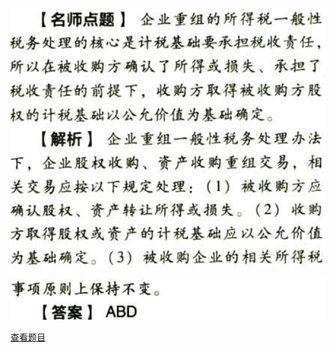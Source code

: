 ![](0a4f0cd71aa9dd06ea40d5ee04b1315d.png)

![](2aa89353d04910d0c89aec4576b1b1b0.png)

[查看题目](../C04.企业所得税法.本章真题.md#71-题目)

